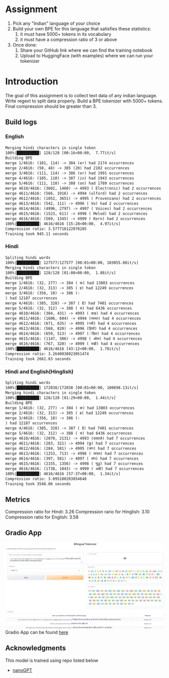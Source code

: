 # Assignment
1. Pick any "Indian" language of your choice
2. Build your own BPE for this language that satisfies these statistics:
    1. it must have 5000+ tokens in its vocabulary
    2. it must have a compression ratio of 3 or above
3. Once done:
    1. Share your GitHub link where we can find the training notebook
    2. Upload to HuggingFace (with examples) where we can run your tokenizer

# Introduction
The goal of this assignment is to collect text data of any indian language. Write regext to split
data properly. Build a BPE tokenizer with 5000+ tokens. Final compression should be greater than 3.

## Build logs
### English
    Merging hindi characters in single token
    100%|██████████| 128/128 [00:16<00:00,  7.77it/s]
    Building BPE
    merge 1/4616: (101, 114) -> 384 (er) had 2174 occurrences
    merge 2/4616: (50, 48) -> 385 (20) had 2102 occurrences
    merge 3/4616: (111, 114) -> 386 (or) had 1991 occurrences
    merge 4/4616: (105, 110) -> 387 (in) had 1943 occurrences
    merge 5/4616: (111, 110) -> 388 (on) had 1789 occurrences
    merge 4610/4616: (3602, 1460) -> 4993 ( Electronic) had 2 occurrences
    merge 4611/4616: (566, 1916) -> 4994 (ulford) had 2 occurrences
    merge 4612/4616: (1052, 3651) -> 4995 ( Provenzano) had 2 occurrences
    merge 4613/4616: (542, 111) -> 4996 ( Vo) had 2 occurrences
    merge 4614/4616: (4996, 2797) -> 4997 ( Voices) had 2 occurrences
    merge 4615/4616: (1523, 611) -> 4998 ( Melod) had 2 occurrences
    merge 4616/4616: (569, 1345) -> 4999 ( Korn) had 2 occurrences
    100%|██████████| 4616/4616 [15:28<00:00,  4.97it/s]
    Compression ratio: 3.577716122078285
    Training took 945.11 seconds

### Hindi
    Spliting hindi words
    100%|██████████| 127577/127577 [00:01<00:00, 103055.80it/s]
    Merging hindi characters in single token
    100%|██████████| 128/128 [01:08<00:00,  1.88it/s]
    Building BPE
    merge 1/4616: (32, 277) -> 384 ( क) had 13803 occurrences
    merge 2/4616: (32, 313) -> 385 ( ह) had 12249 occurrences
    merge 3/4616: (356, 10) -> 386 (।
    ) had 12187 occurrences
    merge 4/4616: (385, 328) -> 387 ( है) had 7401 occurrences
    merge 5/4616: (32, 312) -> 388 ( स) had 6436 occurrences
    merge 4610/4616: (384, 431) -> 4993 ( कड़) had 4 occurrences
    merge 4611/4616: (1606, 604) -> 4994 (व्यस्त) had 4 occurrences
    merge 4612/4616: (671, 635) -> 4995 (न्जी) had 4 occurrences
    merge 4613/4616: (568, 820) -> 4996 (ढ़ियों) had 4 occurrences
    merge 4614/4616: (659, 513) -> 4997 (ंडित) had 4 occurrences
    merge 4615/4616: (1147, 306) -> 4998 ( ओल) had 4 occurrences
    merge 4616/4616: (767, 320) -> 4999 ( रखी) had 4 occurrences
    100%|██████████| 4616/4616 [43:12<00:00,  1.78it/s]
    Compression ratio: 3.2640038023051474
    Training took 2662.83 seconds

### Hindi and English(Hinglish)
    Spliting hindi words
    100%|██████████| 172038/172038 [00:01<00:00, 100698.13it/s]
    Merging hindi characters in single token
    100%|██████████| 128/128 [01:29<00:00,  1.44it/s]
    Building BPE
    merge 1/4616: (32, 277) -> 384 ( क) had 13803 occurrences
    merge 2/4616: (32, 313) -> 385 ( ह) had 12249 occurrences
    merge 3/4616: (356, 10) -> 386 (।
    ) had 12187 occurrences
    merge 4/4616: (385, 328) -> 387 ( है) had 7401 occurrences
    merge 5/4616: (32, 312) -> 388 ( स) had 6436 occurrences
    merge 4610/4616: (2070, 2131) -> 4993 (दरवाज़े) had 7 occurrences
    merge 4611/4616: (283, 321) -> 4994 (छु) had 7 occurrences
    merge 4612/4616: (284, 581) -> 4995 (जंग) had 7 occurrences
    merge 4613/4616: (1253, 713) -> 4996 ( व्यस्त) had 7 occurrences
    merge 4614/4616: (397, 581) -> 4997 ( जंग) had 7 occurrences
    merge 4615/4616: (2155, 1356) -> 4998 ( युद्ध) had 7 occurrences
    merge 4616/4616: (1738, 1043) -> 4999 ( अम्री) had 7 occurrences
    100%|██████████| 4616/4616 [57:37<00:00,  1.34it/s]
    Compression ratio: 3.095100203054648
    Training took 3548.86 seconds

## Metrics
Compression ratio for Hindi: 3.26
Compression rario for Hinglish: 3.10
Compression ratio for English: 3.58

## Gradio App
![Gradio-app](./images/gradio_app.png)  
Gradio App can be found [here](https://huggingface.co/spaces/AkashDataScience/languageBPE)

## Acknowledgments
This model is trained using repo listed below
* [nanoGPT](https://github.com/AkashDataScience/language_bpe)